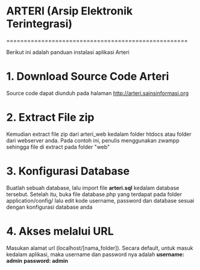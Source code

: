 # ARTERI (Arsip Elektronik Terintegrasi)
====================================================

Berikut ini adalah panduan instalasi aplikasi Arteri


# 1. Download Source Code Arteri
Source code dapat diunduh pada halaman http://arteri.sainsinformasi.org 


# 2. Extract File zip
Kemudian extract file zip dari arteri_web kedalam folder htdocs atau folder dari webserver anda. Pada contoh ini, penulis menggunakan zwampp sehingga file di extract pada folder "web"


# 3. Konfigurasi Database
Buatlah sebuah database, lalu import file **arteri.sql** kedalam database tersebut. Setelah itu, buka file database.php yang terdapat pada folder application/config/ lalu edit kode username, password dan database sesuai dengan konfigurasi database anda


# 4. Akses melalui URL
Masukan alamat url (localhost/[nama_folder]). Secara default, untuk masuk kedalam aplikasi, maka username dan password nya adalah
**username: admin**
**password: admin**
